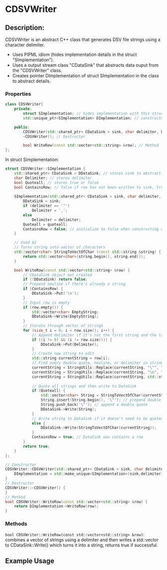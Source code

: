 # CDSVWriter

## Description:
CDSVWriter is an abstract C++ class that generates DSV file strings using a character delimiter.

- Uses PIPML idiom (hides implementation details in the struct "SImplementation").
- Uses a output stream class "CDataSink" that abstracts data ouput from the "CDSVWriter" class.
- Creates pointer DImplementation of struct SImplementation in the class to abstract details.

### Properties

```cpp
class CDSVWriter{
    private:
        struct SImplementation; // hides implementation with this struct
        std::unique_ptr<SImplementation> DImplementation; // constructor of the class will create this pointer

    public:
        CDSVWriter(std::shared_ptr< CDataSink > sink, char delimiter, bool quoteall = false); // Constructor
        ~CDSVWriter(); // Destructor

        bool WriteRow(const std::vector<std::string> &row); // Method
};
```

In struct Simplementation:

```cpp
struct CDSVWriter::SImplementation {
    std::shared_ptr< CDataSink > DDataSink; // stores sink to abstract output
    char Delimiter; // stores delimiter
    bool Quoteall; // stores true or false
    bool ContainsRow; // false if row has not been written to sink, true if it has been written to sink
    
    SImplementation(std::shared_ptr< CDataSink > sink, char delimiter, bool quoteall) {
        DDataSink = sink;
        if (delimiter == '"')
            Delimiter = ',';
        else
            Delimiter = delimiter;
        Quoteall = quoteall;
        ContainsRow = false; // initialize to false when constructing class
    }

    // Used AI
    // Turns string into vector of characters
    std::vector<char> StringToVectOfChar (const std::string &string) {
        return std::vector<char>(string.begin(), string.end());
    }

    bool WriteRow(const std::vector<std::string> &row) {
        // CDataSink object not created
        if (!DDataSink) return false;
        // Prepend newline if there's already a string
        if (ContainsRow) {
            DDataSink->Put('\n');
        }
        // Input row is empty
        if (row.empty()) {
            std::vector<char> EmptyString;
            DDataSink->Write(EmptyString);
        }
        // Iterate through vector of strings
        for (size_t i = 0; i < row.size(); i++) {
            // Append delimiter if it's not the first string and the last string
            if ((i != 0) && (i != row.size())) {
                DDataSink->Put(Delimiter);
            }
            // Create new string to edit
            std::string currentString = row[i];
            // Find every double quote, newline, or delimiter in string and quote it with double quotes
            currentString = StringUtils::Replace(currentString, "\"", "\"\"");
            currentString = StringUtils::Replace(currentString, "\n", "\"\n\"");
            currentString = StringUtils::Replace(currentString, std::string(1,Delimiter), '\"' + std::string(1, Delimiter) + '\"');
            
            // Quote all strings and then write to DataSink
            if (Quoteall) {
                std::vector<char> String = StringToVectOfChar(currentString);
                String.insert(String.begin(), '\"'); // prepend double quote
                String.push_back('\"'); // append a double quote
                DDataSink->Write(String);
            }
            // Write string to DataSink if it doesn't need to be quoted
            else {
                DDataSink->Write(StringToVectOfChar(currentString));
            }
            ContainsRow = true; // DataSink now contains a row
        }
        return true;
    }
};

// Constructor
CDSVWriter::CDSVWriter(std::shared_ptr< CDataSink > sink, char delimiter, bool quoteall) { 
    DImplementation = std::make_unique<SImplementation>(sink,delimiter,quoteall);
}
// Destructor
CDSVWriter::~CDSVWriter() {
}
// Method
bool CDSVWriter::WriteRow(const std::vector<std::string> &row) {
    return DImplementation->WriteRow(row);
}
```
### Methods
`bool CDSVWriter::WriteRow(const std::vector<std::string> &row)`: combines a vector of strings using a delimiter and then writes a std::vector<char> to CDataSink::Write() which turns it into a string, returns true if successful.

## Example Usage

